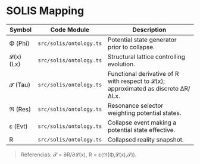 # SOLIS Mapping

| Symbol | Code Module | Description |
|--------|-------------|-------------|
| Φ (Phi) | `src/solis/ontology.ts` | Potential state generator prior to collapse. |
| 𝓛(x) (Lx) | `src/solis/ontology.ts` | Structural lattice controlling evolution. |
| 𝓣 (Tau) | `src/solis/ontology.ts` | Functional derivative of R with respect to 𝓛(x); approximated as discrete ΔR/ΔLx. |
| ℜ (Res) | `src/solis/ontology.ts` | Resonance selector weighting potential states. |
| ε (Evt) | `src/solis/ontology.ts` | Collapse event making a potential state effective. |
| R | `src/solis/ontology.ts` | Collapsed reality snapshot. |

> Referencias: 𝓣 = ∂R/∂𝓛(x), R = ε(ℜ(Φ,𝓛(x),𝓣)).
